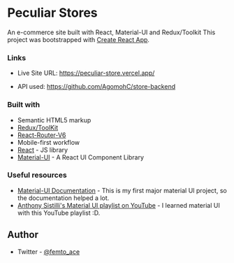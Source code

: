 # Peculiar Stores

An e-commerce site built with React, Material-UI and Redux/Toolkit This project was bootstrapped with [Create React App](https://github.com/facebook/create-react-app).

### Links

-  Live Site URL: <https://peculiar-store.vercel.app/>

-  API used: <https://github.com/AgomohC/store-backend>

### Built with

-  Semantic HTML5 markup
-  [Redux/ToolKit](https://redux-toolkit.js.org/usage/usage-guide)
-  [React-Router-V6](https://reactrouter.com/docs/en/v6/getting-started/overview)
-  Mobile-first workflow
-  [React](https://reactjs.org/) - JS library
-  [Material-UI](https://v4.mui.com/) - A React UI Component Library

### Useful resources

-  [Material-UI Documentation](https://v4.mui.com/getting-started/usage/) - This is my first major material UI project, so the documentation helped a lot.
-  [Anthony Sistilli's Material UI playlist on YouTube](https://www.youtube.com/playlist?list=PLQg6GaokU5CwiVmsZ0d_9Zsg_DnIP_xwr) - I learned material UI with this YouTube playlist :D.

## Author

-  Twitter - [@femto_ace](https://www.twitter.com/femto_ace)

